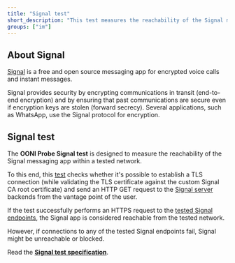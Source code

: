 ```yaml
---
title: "Signal test"
short_description: "This test measures the reachability of the Signal messaging app within a tested network."
groups: ["im"]
---
```


## About Signal

[Signal](https://signal.org/) is a free and open source messaging app for encrypted voice calls and instant messages. 

Signal provides security by encrypting communications in transit (end-to-end encryption) and by ensuring that past communications are secure even if encryption keys are stolen (forward secrecy). Several applications, such as WhatsApp, use the Signal protocol for encryption.

## Signal test

The **OONI Probe Signal test** is designed to measure the reachability of the Signal messaging app within a tested network.

To this end, this [test](https://github.com/ooni/spec/blob/master/nettests/ts-029-signal.md) checks whether it's possible to establish a TLS connection (while validating the TLS certificate against the custom Signal CA root certificate) and send an HTTP GET request to the [Signal server](https://github.com/signalapp/Signal-Server) backends from the vantage point of the user.

If the test successfully performs an HTTPS request to the [tested Signal endpoints](https://github.com/ooni/spec/blob/master/nettests/ts-029-signal.md), the Signal app is considered reachable from the tested network.

However, if connections to any of the tested Signal endpoints fail, Signal might be unreachable or blocked. 

Read the **[Signal test specification](https://github.com/ooni/spec/blob/master/nettests/ts-029-signal.md)**.
